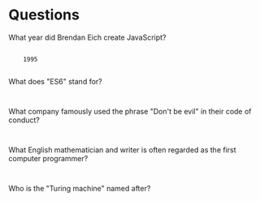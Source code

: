 # Questions

What year did Brendan Eich create JavaScript?

```
    
    1995
    

```

What does "ES6" stand for?

```
  

```

What company famously used the phrase "Don't be evil" in their code of conduct?

```


```

What English mathematician and writer is often regarded as the first computer programmer?

```
    

```

Who is the "Turing machine" named after?

```

```
